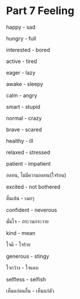 # Part 7 Feeling

happy - sad

hungry - full

interested - bored

active - tired

eager - lazy

awake - sleepy

calm - angry

smart - stupid

normal - crazy

brave - scared

healthy - ill

relaxed - stressed

patient - impatient 

อดทน, ไม่มีความอดทน(ใจร้อน)

excited - not bothered

ตื่นเต้น - เฉยๆ

confident - neverous

มั่นใจ - กระวนกระวาย

kind - mean

ใจดี - ใจร้าย

generous - stingy

ใจกว้าง - ใจแคบ

selfless - selfish

เห็นแก่คนอื่น - เห็นแก่ตัว